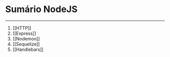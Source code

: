 # Sumário NodeJS
---
01. [[HTTP]]
02. [[Express]]
03. [[Nodemon]]
04. [[Sequelize]]
05. [[Handlebars]]
